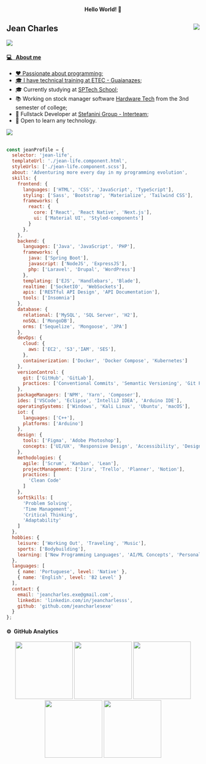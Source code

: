 


<h4 align="center"> Hello World! 👋 </h4>

## Jean Charles <img src="https://komarev.com/ghpvc/?username=jeancharlesx64&color=539BF5" align="right">
<a href="https://github.com/DenverCoder1/readme-typing-svg"><img src="https://readme-typing-svg.herokuapp.com?&font=IBM+Plex+Sans&color=&size=20&lines=Software+Developer+and+Analyst;" />

#### 💻 &nbsp; About me
- ❤ Passionate about programming;
- 🎓 I have technical training at [ETEC - Guaianazes](https://www.cps.sp.gov.br/etecs/etec-de-guaianazes-guaianazes/);
- 🎓 Currently studying at [SPTech School](https://www.sptech.school/);
- 📚 Working on stock manager software [Hardware Tech](https://github.com/azenith-solutions) from the 3nd semester of college;
- 💼 Fullstack Developer at [Stefanini Group - Interteam](https://stefanini.com/pt-br);
- 🌱 Open to learn any technology.

<img src="https://user-images.githubusercontent.com/73097560/115834477-dbab4500-a447-11eb-908a-139a6edaec5c.gif"><br><br>

```javascript 
const jeanProfile = {
  selector: 'jean-life',
  templateUrl: './jean-life.component.html',
  styleUrls: ['./jean-life.component.scss'],
  about: 'Adventuring more every day in my programming evolution',
  skills: {
    frontend: {
      languages: ['HTML', 'CSS', 'JavaScript', 'TypeScript'],
      styling: ['Sass', 'Bootstrap', 'Materialize', 'Tailwind CSS'],
      frameworks: {
        react: {
          core: ['React', 'React Native', 'Next.js'],
          ui: ['Material UI', 'Styled-components']
        }
      },
    },
    backend: {
      languages: ['Java', 'JavaScript', 'PHP'],
      frameworks: {
        java: ['Spring Boot'],
        javascript: ['NodeJS', 'ExpressJS'],
        php: ['Laravel', 'Drupal', 'WordPress']
      },
      templating: ['EJS', 'Handlebars', 'Blade'],
      realtime: ['SocketIO', 'WebSockets'],
      apis: ['RESTful API Design', 'API Documentation'],
      tools: ['Insomnia']
    },
    database: {
      relational: ['MySQL', 'SQL Server', 'H2'],
      noSQL: ['MongoDB'],
      orms: ['Sequelize', 'Mongoose', 'JPA']
    },
    devOps: {
      cloud: {
        aws: ['EC2', 'S3','IAM', 'SES'],
      },
      containerization: ['Docker', 'Docker Compose', 'Kubernetes']
    },
    versionControl: {
      git: ['GitHub', 'GitLab'],
      practices: ['Conventional Commits', 'Semantic Versioning', 'Git Flow']
    },
    packageManagers: ['NPM', 'Yarn', 'Composer'],
    ides: ['VSCode', 'Eclipse', 'IntelliJ IDEA', 'Arduino IDE'],
    operatingSystems: ['Windows', 'Kali Linux', 'Ubuntu', 'macOS'],
    iot: {
      languages: ['C++'],
      platforms: ['Arduino']
    },
    design: {
      tools: ['Figma', 'Adobe Photoshop'],
      concepts: ['UI/UX', 'Responsive Design', 'Accessibility', 'Design Systems']
    },
    methodologies: {
      agile: ['Scrum', 'Kanban', 'Lean'],
      projectManagement: ['Jira', 'Trello', 'Planner', 'Notion'],
      practices: [
        'Clean Code'
      ]
    },
    softSkills: [
      'Problem Solving',
      'Time Management',
      'Critical Thinking',
      'Adaptability'
    ]
  },
  hobbies: {
    leisure: ['Working Out', 'Traveling', 'Music'],
    sports: ['Bodybuilding'],
    learning: ['New Programming Languages', 'AI/ML Concepts', 'Personal Development']
  },
  languages: [
    { name: 'Portuguese', level: 'Native' },
    { name: 'English', level: 'B2 Level' }
  ],
  contact: {
    email: 'jeancharles.exe@gmail.com',
    linkedin: 'linkedin.com/in/jeancharlesss',
    github: 'github.com/jeancharlesexe'
  }
};
```

#### ⚙️ &nbsp;GitHub Analytics 
<div align="center">
  <img height="150em" src="http://github-profile-summary-cards.vercel.app/api/cards/stats?username=jeancharlesexe&theme=github_dark"/> 
  <img height="150em" src="https://github-readme-stats.vercel.app/api/top-langs/?username=jeancharlesexe&layout=compact&langs_count=7&theme=github_dark&hide_border=true"/>
  <img height="150em" src="http://github-profile-summary-cards.vercel.app/api/cards/repos-per-language?username=jeancharlesexe&theme=github_dark"/>
  <img height="150em" src="http://github-profile-summary-cards.vercel.app/api/cards/profile-details?username=jeancharlesexe&theme=github_dark"/>
  <img height="150em" src="http://github-profile-summary-cards.vercel.app/api/cards/productive-time?username=jeancharlesxexe&theme=github_dark&utcOffset=-3"/> <br>
</div>

